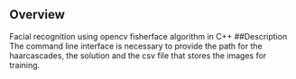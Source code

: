 ## Overview
Facial recognition using opencv fisherface algorithm in C++
##Description
The command line interface is necessary to provide the path for the haarcascades, the solution and the csv file that stores the images for training.

